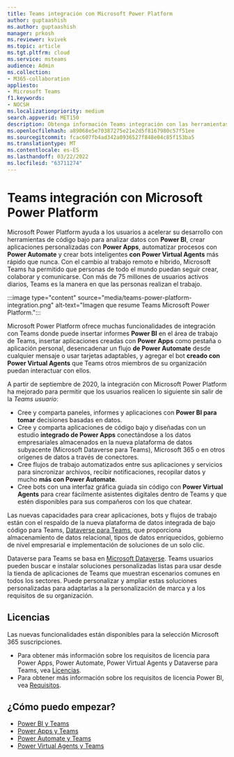 ```yaml
---
title: Teams integración con Microsoft Power Platform
author: guptaashish
ms.author: guptaashish
manager: prkosh
ms.reviewer: kvivek
ms.topic: article
ms.tgt.pltfrm: cloud
ms.service: msteams
audience: Admin
ms.collection:
- M365-collaboration
appliesto:
- Microsoft Teams
f1.keywords:
- NOCSH
ms.localizationpriority: medium
search.appverid: MET150
description: Obtenga información Teams integración con las herramientas de Microsoft Power Platform, incluidos Power BI, power apps, Power automate y Power Virtual Agents.
ms.openlocfilehash: a89068e5e70387275e21e2d5f8167980c57f51ee
ms.sourcegitcommit: fcac607fb4ad342a0936527f848e04c85f153ba5
ms.translationtype: MT
ms.contentlocale: es-ES
ms.lasthandoff: 03/22/2022
ms.locfileid: "63711274"
---
```

# <a name="teams-integration-with-microsoft-power-platform"></a>Teams integración con Microsoft Power Platform

Microsoft Power Platform ayuda a los usuarios a acelerar su desarrollo con herramientas de código bajo para analizar datos con **Power BI**, crear aplicaciones personalizadas con **Power Apps**, automatizar procesos con **Power Automate** y crear bots inteligentes **con Power Virtual Agents** más rápido que nunca. Con el cambio al trabajo remoto e híbrido, Microsoft Teams ha permitido que personas de todo el mundo puedan seguir crear, colaborar y comunicarse. Con más de 75 millones de usuarios activos diarios, Teams es la manera en que las personas realizan el trabajo.

:::image type="content" source="media/teams-power-platform-integration.png" alt-text="Imagen que resume Teams Microsoft Power Platform.":::

Microsoft Power Platform ofrece muchas funcionalidades de integración con Teams donde puede insertar informes **Power BI** en el área de trabajo de Teams, insertar aplicaciones creadas con **Power Apps** como pestaña o aplicación personal, desencadenar un flujo **de Power Automate** desde cualquier mensaje o usar tarjetas adaptables, y agregar el bot **creado con Power Virtual Agents** que Teams otros miembros de su organización puedan interactuar con ellos.

A partir de septiembre de 2020, la integración con Microsoft Power Platform ha mejorado para permitir que los usuarios realicen lo siguiente sin salir de la *Teams usuario*:

- Cree y comparta paneles, informes y aplicaciones con **Power BI para tomar** decisiones basadas en datos.
- Cree y comparta aplicaciones de código bajo y diseñadas con un estudio **integrado de Power Apps** conectándose a los datos empresariales almacenados en la nueva plataforma de datos subyacente (Microsoft Dataverse para Teams), Microsoft 365 o en otros orígenes de datos a través de conectores.
- Cree flujos de trabajo automatizados entre sus aplicaciones y servicios para sincronizar archivos, recibir notificaciones, recopilar datos y mucho **más con Power Automate**.
- Cree bots con una interfaz gráfica guiada sin código con **Power Virtual Agents** para crear fácilmente asistentes digitales dentro de Teams y que estén disponibles para sus compañeros con los que chatear.

Las nuevas capacidades para crear aplicaciones, bots y flujos de trabajo están con el respaldo de la nueva plataforma de datos integrada de bajo código para Teams, [Dataverse para Teams](/powerapps/teams/overview-data-platform), que proporciona almacenamiento de datos relacional, tipos de datos enriquecidos, gobierno de nivel empresarial e implementación de soluciones de un solo clic.

Dataverse para Teams se basa en [Microsoft Dataverse](/powerapps/maker/common-data-service/data-platform-intro). Teams usuarios pueden buscar e instalar soluciones personalizadas listas para usar desde la tienda de aplicaciones de Teams que muestran escenarios comunes en todos los sectores.
Puede personalizar y ampliar estas soluciones personalizadas para adaptarlas a la personalización de marca y a los requisitos de su organización.

## <a name="licensing"></a>Licencias

Las nuevas funcionalidades están disponibles para la selección Microsoft 365 suscripciones.

- Para obtener más información sobre los requisitos de licencia para Power Apps, Power Automate, Power Virtual Agents y Dataverse para Teams, vea [Licencias](/power-platform/admin/about-teams-environment).
- Para obtener más información sobre los requisitos de licencia Power BI, vea [Requisitos](/power-bi/collaborate-share/service-collaborate-microsoft-teams).

## <a name="how-do-i-get-started"></a>¿Cómo puedo empezar?

- [Power BI y Teams](/power-bi/collaborate-share/service-collaborate-microsoft-teams)
- [Power Apps y Teams](/powerapps/teams/overview)
- [Power Automate y Teams](/power-automate/teams/overview)
- [Power Virtual Agents y Teams](/power-virtual-agents/teams/fundamentals-what-is-power-virtual-agents-teams)

<!--- TBD: Remove this article from admin doc set. Belongs in dev doc set.
--->
